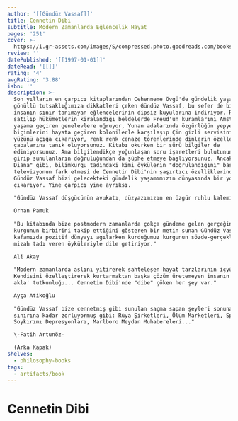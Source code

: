 ```yaml
---
author: '[[Gündüz Vassaf]]'
title: Cennetin Dibi
subtitle: Modern Zamanlarda Eğlencelik Hayat
pages: '251'
cover: >-
  https://i.gr-assets.com/images/S/compressed.photo.goodreads.com/books/1511169085l/7113702.jpg
review: ''
datePublished: '[[1997-01-01]]'
dateRead: '[[]]'
rating: '4'
avgRating: '3.88'
isbn: ''
description: >-
  Son yılların en çarpıcı kitaplarından Cehenneme Övgü'de gündelik yaşantımızda
  gönüllü tutsaklığımıza dikkatleri çeken Gündüz Vassaf, bu sefer de bizi modern
  insanın sınır tanımayan eğlencelerinin dipsiz kuyularına indiriyor. Rüyaların
  satılıp hükümetlerin kiralandığı beldelerde Freud'un kuramlarını Amsterdam'da
  yaşama geçiren genelevlere uğruyor, Yunan adalarında özgürlüğün yepyeni yaşam
  biçimlerini hayata geçiren kolonilerle karşılaşıp Çin gizli servisinin iç
  yüzünü açığa çıkarıyor, renk renk cenaze törenlerinde dinlerin özelleştirme
  çabalarına tanık oluyorsunuz. Kitabı okurken bir sürü bilgiler de
  ediniyorsunuz. Ama bilgilendikçe yoğunlaşan soru işaretleri bulutunun altına
  girip sunulanların doğruluğundan da şüphe etmeye başlıyorsunuz. Ancak "Prenses
  Diana" gibi, bilimkurgu tadındaki kimi öykülerin "doğrulandığını" basın ve
  televizyonun fark etmesi de Cennetin Dibi'nin şaşırtıcı özelliklerinden biri.
  Gündüz Vassaf bizi gelecekteki gündelik yaşamımızın dünyasında bir yolculuğa
  çıkarıyor. Yine çarpıcı yine ayrıksı.  
    
  "Gündüz Vassaf düşgücünün avukatı, düzyazımızın en özgür ruhlu kalemi..."  

  Orhan Pamuk  
    
  "Bu kitabında bize postmodern zamanlarda çokça gündeme gelen gerçeğin ve
  kurgunun birbirini takip ettiğini gösteren bir metin sunan Gündüz Vassaf,
  kafamızda pozitif dünyayı agılarken kurduğumuz kurgunun sözde-gerçekliğini
  mizah tadı veren öyküleriyle dile getiriyor."  

  Ali Akay  
    
  "Modern zamanlarda aslını yitirerek sahteleşen hayat tarzlarının içyüzü...
  Kendisini özelleştirerek kurtarmaktan başka çözüm üretemeyen insanın 'iktisadi
  akla' tutkunluğu... Cennetin Dibi'nde "dibe" çöken her şey var."  

  Ayça Atikoğlu  
    
  "Gündüz Vassaf bize cennetmiş gibi sunulan saçma sapan şeyleri sonuna en son
  sınırına kadar zorluyormuş gibi: Rüya Şirketleri, Ölüm Marketleri, Sperm
  Soykırımı Depresyonları, Marlboro Meydan Muhabereleri..."  

  \-Fatih Artunöz-  

  (Arka Kapak)
shelves:
  - philosophy-books
tags:
  - artifacts/book
---
```

#  Cennetin Dibi
